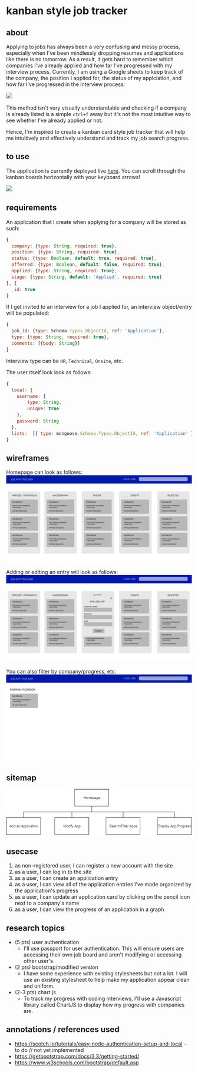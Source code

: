 # kanban style job tracker

## about

Applying to jobs has always been a very confusing and messy process, especially when I've been mindlessly dropping resumes and applications like there is no tomorrow. As a result, it gets hard to remember which companies I've already applied and how far I've progressed with my interview process. Currently, I am using a Google sheets to keep track of the company, the position I applied for, the status of my applciation, and how far I've progressed in the interview process: 

<img src="https://i.gyazo.com/f5eeb66a01414ffc5f0443b61967cab8.png">

This method isn't very visually understandable and checking if a company is already listed is a simple `ctrl+f` away but it's not the most intuitive way to see whether I've already applied or not.

Hence, I'm inspired to create a kanban card style job tracker that will help me intuitively and effectively understand and track my job search progress.

## to use
The application is currently deployed live <a href="http://linserv1.cims.nyu.edu:24513/">here</a>. You can scroll through the kanban boards horizontally with your keyboard arrows!

<img src="https://i.gyazo.com/65277f98c1f9d62af0fbd5aa66a4d56c.gif">

## requirements

An application that I create when applying for a company will be stored as such:
```javascript
{
  company: {type: String, required: true},
  position: {type: String, required: true},
  status: {type: Boolean, default: true, required: true},
  offerred: {type: Boolean, default: false, required: true},
  applied: {type: String, required: true},
  stage: {type: String, default: 'Applied', required: true}
}, {
  _id: true
}
```

If I get invited to an interview for a job I applied for, an interview object/entry will be populated:
```javascript
{
  job_id: {type: Schema.Types.ObjectId, ref: 'Application'},
  type: {type: String, required: true},
  comments: [{body: String}]
}
```
Interview type can be `HR`, `Technical`, `Onsite`, etc.

The user itself look look as follows:
```javascript
{
  local: {
  	username: {
  		type: String,
  		unique: true
  	},
  	password: String
  },
  lists:  [{ type: mongoose.Schema.Types.ObjectId, ref: 'Application' }]
}
```

## wireframes
Homepage can look as follows:
<img src="public/img/homepage.png">

Adding or editing an entry will look as follows:
<img src="public/img/add.png">

You can also filter by company/progress, etc:
<img src="public/img/filter.png">

## sitemap
<img src="public/img/sitemap.png">

## usecase
1. as non-registered user, I can register a new account with the site
2. as a user, I can log in to the site
3. as a user, I can create an application entry
4. as a user, I can view all of the application entries I've made organized by the application's progress
5. as a user, I can update an application card by clicking on the pencil icon next to a company's name
6. as a user, I can view the progress of an application in a graph

## research topics
* (5 pts) user authentication 
	* I'll use passport for user authentication. This will ensure users are accessing their own job board and aren't modifying or accessing other user's.
* (2 pts) bootstrap/modified version
	* I have some experience with existing stylesheets but not a lot. I will use an existing stylesheet to help make my application appear clean and uniform.
* (2-3 pts) chart.js
	* To track my progress with coding interviews, I'll use a Javascript library called ChartJS to display how my progress with companies are.

## annotations / references used
* https://scotch.io/tutorials/easy-node-authentication-setup-and-local - to do // not yet implemented
* https://getbootstrap.com/docs/3.3/getting-started/
* https://www.w3schools.com/bootstrap/default.asp
